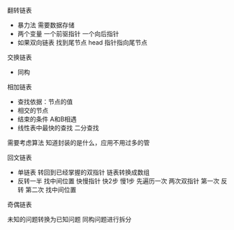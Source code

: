 翻转链表
  - 暴力法 需要数据存储
  - 两个变量 一个前驱指针 一个向后指针
  - 如果双向链表 找到尾节点  head 指针指向尾节点 

交换链表
   - 同构


相加链表
  - 查找依据：节点的值
  - 相交的节点
  - 结束的条件 A和B相遇
  - 线性表中最快的查找 二分查找

需要考虑算法 知道封装的是什么，应用不用过多的管

回文链表
  - 单链表 转回到已经掌握的双指针   链表转换成数组  
  - 反转一半 找中间位置   快慢指针  快2步 慢1步 
            先遍历一次 两次双指针 
            第一次 反转 第二次 找中间位置  

奇偶链表
  








未知的问题转换为已知问题
同构问题进行拆分